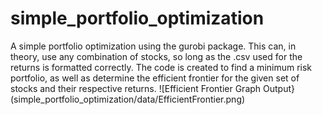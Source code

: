 # simple_portfolio_optimization
A simple portfolio optimization using the gurobi package. This can, in theory, use any combination of stocks, so long as the .csv used for the returns is formatted correctly.
The code is created to find a minimum risk portfolio, as well as determine the efficient frontier for the given set of stocks and their respective returns.
![Efficient Frontier Graph Output}(simple_portfolio_optimization/data/EfficientFrontier.png)
